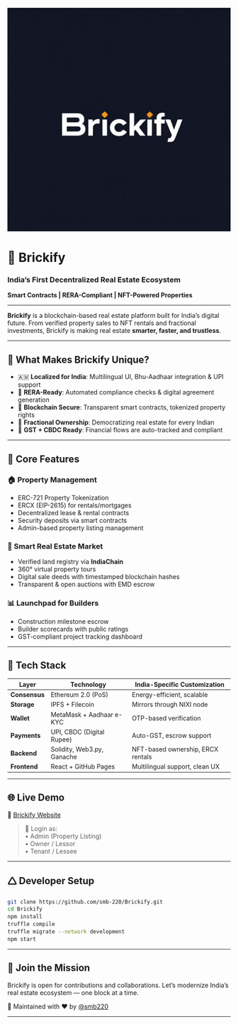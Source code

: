 ![brickify_banner](/frontend/img/contact.jpg)

# 🧱 Brickify

### India’s First Decentralized Real Estate Ecosystem  
**Smart Contracts | RERA-Compliant | NFT-Powered Properties**

---

**Brickify** is a blockchain-based real estate platform built for India’s digital future. From verified property sales to NFT rentals and fractional investments, Brickify is making real estate **smarter, faster, and trustless**.

---

## 🚀 What Makes Brickify Unique?

- 🇦🇲 **Localized for India**: Multilingual UI, Bhu-Aadhaar integration & UPI support  
- 📄 **RERA-Ready**: Automated compliance checks & digital agreement generation  
- 🔐 **Blockchain Secure**: Transparent smart contracts, tokenized property rights  
- 🧹 **Fractional Ownership**: Democratizing real estate for every Indian  
- 🧾 **GST + CBDC Ready**: Financial flows are auto-tracked and compliant  

---

## 🔑 Core Features

### 🏠 Property Management
- ERC-721 Property Tokenization  
- ERCX (EIP-2615) for rentals/mortgages  
- Decentralized lease & rental contracts  
- Security deposits via smart contracts  
- Admin-based property listing management  

### 🛒 Smart Real Estate Market
- Verified land registry via **IndiaChain**  
- 360° virtual property tours  
- Digital sale deeds with timestamped blockchain hashes  
- Transparent & open auctions with EMD escrow  

### 📊 Launchpad for Builders
- Construction milestone escrow  
- Builder scorecards with public ratings  
- GST-compliant project tracking dashboard  

---

## 🧠 Tech Stack

| Layer              | Technology                          | India-Specific Customization        |
|-------------------|-------------------------------------|-------------------------------------|
| **Consensus**     | Ethereum 2.0 (PoS)                 | Energy-efficient, scalable          |
| **Storage**       | IPFS + Filecoin                    | Mirrors through NIXI node           |
| **Wallet**        | MetaMask + Aadhaar e-KYC           | OTP-based verification              |
| **Payments**      | UPI, CBDC (Digital Rupee)          | Auto-GST, escrow support            |
| **Backend**       | Solidity, Web3.py, Ganache         | NFT-based ownership, ERCX rentals   |
| **Frontend**      | React + GitHub Pages               | Multilingual support, clean UX      |

---

## 🌐 Live Demo

🌟 [Brickify Website](https://smb-220.github.io/Brickify)  
> 🔐 Login as:  
> • Admin (Property Listing)  
> • Owner / Lessor  
> • Tenant / Lessee  

---

## 🛆 Developer Setup

```bash
git clone https://github.com/smb-220/Brickify.git
cd Brickify
npm install
truffle compile
truffle migrate --network development
npm start
```

---

## 🤝 Join the Mission

Brickify is open for contributions and collaborations. Let’s modernize India’s real estate ecosystem — one block at a time.

🔗 Maintained with ❤️ by [@smb220](https://github.com/smb-220)

---

